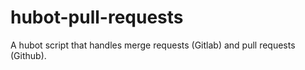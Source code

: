 hubot-pull-requests
===================

A hubot script that handles merge requests (Gitlab) and pull requests (Github).
